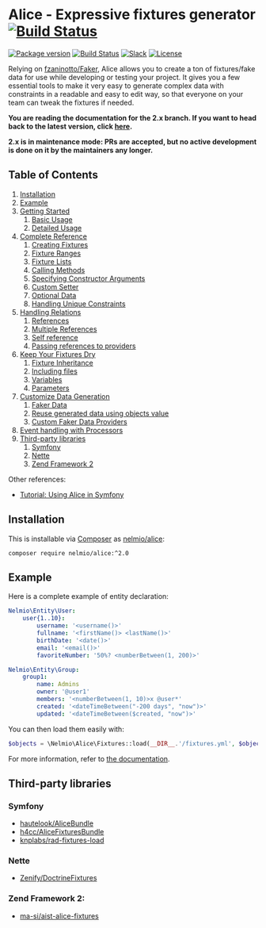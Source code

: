 Alice - Expressive fixtures generator [![Build Status](https://travis-ci.org/nelmio/alice.svg?branch=2.x)](https://travis-ci.org/nelmio/alice)
=====================================

[![Package version](http://img.shields.io/packagist/vpre/nelmio/alice.svg?style=flat-square)](https://packagist.org/packages/nelmio/alice)
[![Build Status](https://img.shields.io/travis/nelmio/alice.svg?branch=2.x&style=flat-square)](https://travis-ci.org/nelmio/alice?branch=2.x)
[![Slack](https://img.shields.io/badge/slack-%23alice--fixtures-red.svg?style=flat-square)](https://slackinvite.me/to/symfony-devs)
[![License](https://img.shields.io/badge/license-MIT-red.svg?style=flat-square)](LICENSE)

Relying on [fzaninotto/Faker](https://github.com/fzaninotto/Faker), Alice
allows you to create a ton of fixtures/fake data for use while developing
or testing your project. It gives you a few essential tools to make it
very easy to generate complex data with constraints in a readable and easy
to edit way, so that everyone on your team can tweak the fixtures if needed.

**You are reading the documentation for the 2.x branch. If you want to head back to the latest version, click
[here](https://github.com/nelmio).**
 
**2.x is in maintenance mode: PRs are accepted, but no active development is done on it by the maintainers any longer.**


## Table of Contents

1. [Installation](#installation)
1. [Example](#example)
1. [Getting Started](doc/getting-started.md)
    1. [Basic Usage](doc/getting-started.md#basic-usage)
    1. [Detailed Usage](doc/getting-started.md#detailed-usage)
1. [Complete Reference](doc/complete-reference.md)
    1. [Creating Fixtures](doc/complete-reference.md#creating-fixtures)
    1. [Fixture Ranges](doc/complete-reference.md#fixture-ranges)
    1. [Fixture Lists](doc/complete-reference.md#fixture-lists)
    1. [Calling Methods](doc/complete-reference.md#calling-methods)
    1. [Specifying Constructor Arguments](doc/complete-reference.md#specifying-constructor-arguments)
    1. [Custom Setter](doc/complete-reference.md#custom-setter)
    1. [Optional Data](doc/complete-reference.md#optional-data)
    1. [Handling Unique Constraints](doc/complete-reference.md#handling-unique-constraints)
1. [Handling Relations](doc/relations-handling.md)
    1. [References](doc/relations-handling.md#references)
    1. [Multiple References](doc/relations-handling.md#multiple-references)
    1. [Self reference](doc/relations-handling.md#self-reference)
    1. [Passing references to providers](doc/relations-handling.md#passing-references-to-providers)
1. [Keep Your Fixtures Dry](doc/fixtures-refactoring.md)
    1. [Fixture Inheritance](doc/fixtures-refactoring.md#fixture-inheritance)
    1. [Including files](doc/fixtures-refactoring.md#including-files)
    1. [Variables](doc/fixtures-refactoring.md#variables)
    1. [Parameters](doc/fixtures-refactoring.md#parameters)
1. [Customize Data Generation](doc/customizing-data-generation.md)
    1. [Faker Data](doc/customizing-data-generation.md#faker-data)
    1. [Reuse generated data using objects value](doc/customizing-data-generation.md#reuse-generated-data-using-objects-value)
    1. [Custom Faker Data Providers](doc/customizing-data-generation.md#custom-faker-data-providers)
1. [Event handling with Processors](doc/processors.md)
1. [Third-party libraries](#third-party-libraries)
    1. [Symfony](#symfony)
    1. [Nette](#nette)
    1. [Zend Framework 2](#zend-framework-2)

Other references:
  - [Tutorial: Using Alice in Symfony](https://knpuniversity.com/screencast/symfony-doctrine/fixtures-alice)


## Installation

This is installable via [Composer](https://getcomposer.org/) as [nelmio/alice](https://packagist.org/packages/nelmio/alice):

    composer require nelmio/alice:^2.0


## Example

Here is a complete example of entity declaration:

```yaml
Nelmio\Entity\User:
    user{1..10}:
        username: '<username()>'
        fullname: '<firstName()> <lastName()>'
        birthDate: '<date()>'
        email: '<email()>'
        favoriteNumber: '50%? <numberBetween(1, 200)>'

Nelmio\Entity\Group:
    group1:
        name: Admins
        owner: '@user1'
        members: '<numberBetween(1, 10)>x @user*'
        created: '<dateTimeBetween("-200 days", "now")>'
        updated: '<dateTimeBetween($created, "now")>'
```

You can then load them easily with:

```php
$objects = \Nelmio\Alice\Fixtures::load(__DIR__.'/fixtures.yml', $objectManager);
```

For more information, refer to [the documentation](#table-of-contents).


## Third-party libraries

### Symfony

- [hautelook/AliceBundle](https://github.com/hautelook/AliceBundle)
- [h4cc/AliceFixturesBundle](https://github.com/h4cc/AliceFixturesBundle)
- [knplabs/rad-fixtures-load](https://github.com/KnpLabs/rad-fixtures-load)


### Nette

-  [Zenify/DoctrineFixtures](https://github.com/Zenify/DoctrineFixtures)


### Zend Framework 2:

- [ma-si/aist-alice-fixtures](https://github.com/ma-si/aist-alice-fixtures)

